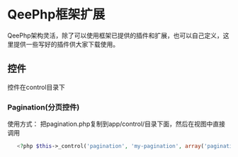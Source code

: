 # QeePhp框架扩展
  QeePhp架构灵活，除了可以使用框架已提供的插件和扩展，也可以自己定义，这里提供一些写好的插件供大家下载使用。

## 控件
   控件在control目录下

### Pagination(分页控件)

   使用方式：
   把pagination.php复制到app/control/目录下面，然后在视图中直接调用
    
```php
   <?php $this->_control('pagination', 'my-pagination', array('pagination' => $pagination)); ?>
```
